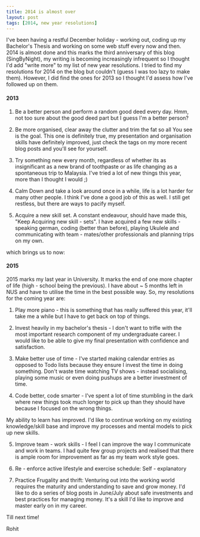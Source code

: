 ```yaml
---
title: 2014 is almost over
layout: post
tags: [2014, new year resolutions]
---
```


I've been having a restful December holiday - working out, coding up my Bachelor's Thesis and working on some web stuff every now and then. 2014 is almost done and this marks the third anniversary of this blog (SingByNight), my writing is becoming increasingly infrequent so I thought I'd add "write more" to my list of new year resolutions. I tried to find my resolutions for 2014 on the blog but couldn't (guess I was too lazy to make them). However, I did find the ones for 2013 so I thought I'd assess how I've followed up on them. 

#### 2013


1. Be a better person and perform a random good deed every day. Hmm, not too sure about the good deed part but I guess I'm a better person?

2. Be more organised, clear away the clutter and trim the fat so all You see is the goal. This one is definitely true, my presentation and organisation skills have definitely improved, just check the tags on my more recent blog posts and you'll see for yourself.

3. Try something new every month, regardless of whether its as insignificant as a new brand of toothpaste or as life changing as a spontaneous trip to Malaysia. I've tried a lot of new things this year, more than I thought I would ;)

4. Calm Down and take a look around once in a while, life is a lot harder for many other people. I think I've done a good job of this as well. I still get restless, but there are ways to pacify myself. 

5. Acquire a new skill set. A constant endeavour, should have made this, "Keep Acquiring new skill - sets". I have acquired a few new skills - speaking german, coding (better than before), playing Ukulele and communicating with team - mates/other professionals and planning trips on my own.

which brings us to now:

#### 2015

2015 marks my last year in University. It marks the end of one more chapter of life (high - school being the previous). I have about ~ 5 months left in NUS and have to utilise the time in the best possible way. So, my resolutions for the coming year are:

1. Play more piano - this is something that has really suffered this year, it'll take me a while but I have to get back on top of things.

2. Invest heavily in my bachelor's thesis - I don't want to trifle with the most important research component of my undergraduate career. I would like to be able to give my final presentation with confidence and satisfaction.

3. Make better use of time - I've started making calendar entries as opposed to Todo lists because they ensure I invest the time in doing something. Don't waste time watching TV shows - instead socialising, playing some music or even doing pushups are a better investment of time.

4. Code better, code smarter - I've spent a lot of time stumbling in the dark where new things took much longer to pick up than they should have because I focused on the wrong things. 

My ability to learn has improved. I'd like to continue working on my existing knowledge/skill base and improve my processes and mental models to pick up new skills.

5. Improve team - work skills - I feel I can improve the way I communicate and work in teams. I had quite few group projects and realised that there is ample room for improvement as far as my team work style goes.

6. Re - enforce active lifestyle and exercise schedule: Self - explanatory

7. Practice Frugality and thrift: Venturing out into the working world requires the maturity and understanding to save and grow money. I'd like to do a series of blog posts in June/July about safe investments and best practices for managing money. It's a skill I'd like to improve and master early on in my career.

Till next time!

Rohit

